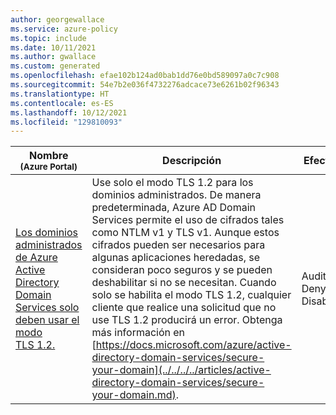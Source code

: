 ```yaml
---
author: georgewallace
ms.service: azure-policy
ms.topic: include
ms.date: 10/11/2021
ms.author: gwallace
ms.custom: generated
ms.openlocfilehash: efae102b124ad0bab1dd76e0bd589097a0c7c908
ms.sourcegitcommit: 54e7b2e036f4732276adcace73e6261b02f96343
ms.translationtype: HT
ms.contentlocale: es-ES
ms.lasthandoff: 10/12/2021
ms.locfileid: "129810093"
---
```

|Nombre<br /><sub>(Azure Portal)</sub> |Descripción |Efectos |Versión<br /><sub>(GitHub)</sub> |
|---|---|---|---|
|[Los dominios administrados de Azure Active Directory Domain Services solo deben usar el modo TLS 1.2.](https://portal.azure.com/#blade/Microsoft_Azure_Policy/PolicyDetailBlade/definitionId/%2Fproviders%2FMicrosoft.Authorization%2FpolicyDefinitions%2F3aa87b5a-7813-4b57-8a43-42dd9df5aaa7) |Use solo el modo TLS 1.2 para los dominios administrados. De manera predeterminada, Azure AD Domain Services permite el uso de cifrados tales como NTLM v1 y TLS v1. Aunque estos cifrados pueden ser necesarios para algunas aplicaciones heredadas, se consideran poco seguros y se pueden deshabilitar si no se necesitan. Cuando solo se habilita el modo TLS 1.2, cualquier cliente que realice una solicitud que no use TLS 1.2 producirá un error. Obtenga más información en [https://docs.microsoft.com/azure/active-directory-domain-services/secure-your-domain](../../../../articles/active-directory-domain-services/secure-your-domain.md). |Audit, Deny, Disabled |[1.1.0](https://github.com/Azure/azure-policy/blob/master/built-in-policies/policyDefinitions/Azure%20Active%20Directory/AADDomainServices_TLS_Audit.json) |